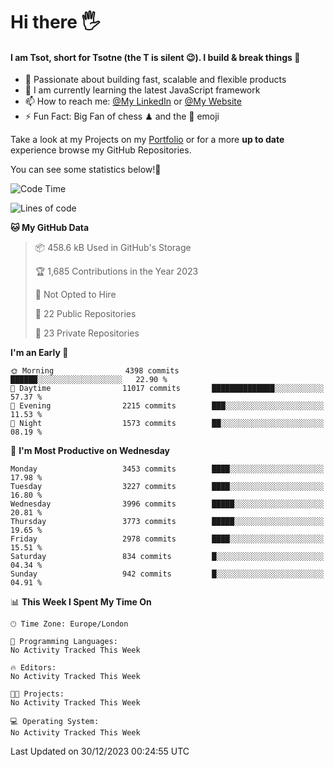 # Hi there :raised_hand_with_fingers_splayed:
#### I am Tsot, short for Tsotne (the T is silent :wink:). I build & break things :space_invader:
- :telescope: Passionate about building fast, scalable and flexible products
- :seedling: I am currently learning the latest JavaScript framework 
- :mailbox: How to reach me: [@My LinkedIn](https://www.linkedin.com/in/tsotne-gvadzabia/) or [@My Website](https://tsotne.co.uk/contact)
- :zap: Fun Fact: Big Fan of chess ♟ and the 👾 emoji

Take a look at my Projects on my [Portfolio](https://tsotne.co.uk/) or for a more **up to date** experience browse my GitHub Repositories.

You can see some statistics below!:space_invader:
<!--START_SECTION:waka-->
![Code Time](http://img.shields.io/badge/Code%20Time-761%20hrs%202%20mins-blue)

![Lines of code](https://img.shields.io/badge/From%20Hello%20World%20I%27ve%20Written-7.8%20million%20lines%20of%20code-blue)

**🐱 My GitHub Data** 

> 📦 458.6 kB Used in GitHub's Storage 
 > 
> 🏆 1,685 Contributions in the Year 2023
 > 
> 🚫 Not Opted to Hire
 > 
> 📜 22 Public Repositories 
 > 
> 🔑 23 Private Repositories 
 > 
**I'm an Early 🐤** 

```text
🌞 Morning                4398 commits        ██████░░░░░░░░░░░░░░░░░░░   22.90 % 
🌆 Daytime                11017 commits       ██████████████░░░░░░░░░░░   57.37 % 
🌃 Evening                2215 commits        ███░░░░░░░░░░░░░░░░░░░░░░   11.53 % 
🌙 Night                  1573 commits        ██░░░░░░░░░░░░░░░░░░░░░░░   08.19 % 
```
📅 **I'm Most Productive on Wednesday** 

```text
Monday                   3453 commits        ████░░░░░░░░░░░░░░░░░░░░░   17.98 % 
Tuesday                  3227 commits        ████░░░░░░░░░░░░░░░░░░░░░   16.80 % 
Wednesday                3996 commits        █████░░░░░░░░░░░░░░░░░░░░   20.81 % 
Thursday                 3773 commits        █████░░░░░░░░░░░░░░░░░░░░   19.65 % 
Friday                   2978 commits        ████░░░░░░░░░░░░░░░░░░░░░   15.51 % 
Saturday                 834 commits         █░░░░░░░░░░░░░░░░░░░░░░░░   04.34 % 
Sunday                   942 commits         █░░░░░░░░░░░░░░░░░░░░░░░░   04.91 % 
```


📊 **This Week I Spent My Time On** 

```text
🕑︎ Time Zone: Europe/London

💬 Programming Languages: 
No Activity Tracked This Week

🔥 Editors: 
No Activity Tracked This Week

🐱‍💻 Projects: 
No Activity Tracked This Week

💻 Operating System: 
No Activity Tracked This Week
```


 Last Updated on 30/12/2023 00:24:55 UTC
<!--END_SECTION:waka-->
